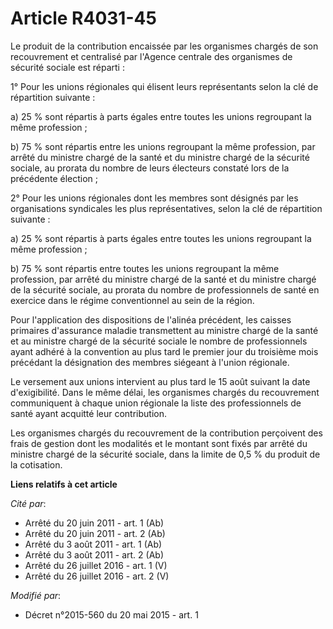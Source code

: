 # Article R4031-45

Le produit de la contribution encaissée par les organismes chargés de son recouvrement et centralisé par l'Agence centrale
des organismes de sécurité sociale est réparti : 

1° Pour les unions régionales qui élisent leurs représentants selon la clé de répartition suivante : 

a) 25 % sont répartis à parts égales entre toutes les unions regroupant la même profession ; 

b) 75 % sont répartis entre les unions regroupant la même profession, par arrêté du ministre chargé de la santé et du
ministre chargé de la sécurité sociale, au prorata du nombre de leurs électeurs constaté lors de la précédente élection ; 

2° Pour les unions régionales dont les membres sont désignés par les organisations syndicales les plus représentatives, selon
la clé de répartition suivante : 

a) 25 % sont répartis à parts égales entre toutes les unions regroupant la même profession ; 

b) 75 % sont répartis entre toutes les unions regroupant la même profession, par arrêté du ministre chargé de la santé et du
ministre chargé de la sécurité sociale, au prorata du nombre de professionnels de santé en exercice dans le régime
conventionnel au sein de la région. 

Pour l'application des dispositions de l'alinéa précédent, les caisses primaires d'assurance maladie transmettent au ministre
chargé de la santé et au ministre chargé de la sécurité sociale le nombre de professionnels ayant adhéré à la convention au
plus tard le premier jour du troisième mois précédant la désignation des membres siégeant à l'union régionale. 

Le versement aux unions intervient au plus tard le 15 août suivant la date d'exigibilité. Dans le même délai, les organismes
chargés du recouvrement communiquent à chaque union régionale la liste des professionnels de santé ayant acquitté leur
contribution. 

Les organismes chargés du recouvrement de la contribution perçoivent des frais de gestion dont les modalités et le montant
sont fixés par arrêté du ministre chargé de la sécurité sociale, dans la limite de 0,5 % du produit de la cotisation.

**Liens relatifs à cet article**

_Cité par_:

  - Arrêté du 20 juin 2011 - art. 1 (Ab)
  - Arrêté du 20 juin 2011 - art. 2 (Ab)
  - Arrêté du 3 août 2011 - art. 1 (Ab)
  - Arrêté du 3 août 2011 - art. 2 (Ab)
  - Arrêté du 26 juillet 2016 - art. 1 (V)
  - Arrêté du 26 juillet 2016 - art. 2 (V)

_Modifié par_:

  - Décret n°2015-560 du 20 mai 2015 - art. 1
